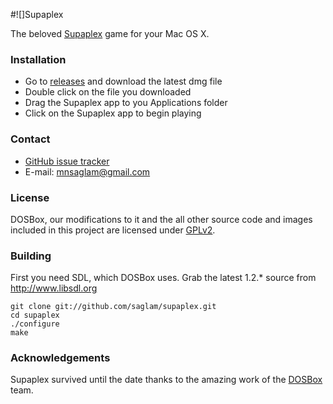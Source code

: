 #![]Supaplex

The beloved [Supaplex](http://en.wikipedia.org/wiki/Supaplex) game for your Mac OS X.

### Installation

* Go to [releases](https://github.com/saglam/supaplex/releases) and download the latest dmg file
* Double click on the file you downloaded
* Drag the Supaplex app to you Applications folder
* Click on the Supaplex app to begin playing

### Contact

* [GitHub issue tracker](https://github.com/saglam/supaplex/issues)
* E-mail: mnsaglam@gmail.com

### License

DOSBox, our modifications to it and the all other source code and images included in this project are licensed under [GPLv2](http://www.gnu.org/licenses/gpl-2.0.html). 

### Building

First you need SDL, which DOSBox uses. Grab the latest 1.2.* source from http://www.libsdl.org

    git clone git://github.com/saglam/supaplex.git
    cd supaplex
    ./configure
	make


### Acknowledgements

Supaplex survived until the date thanks to the amazing work of the [DOSBox](http://www.dosbox.com) team.
